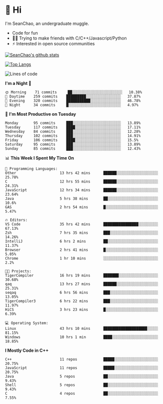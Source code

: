 # 👋 Hi
I'm SeanChao, an undergraduate muggle.

- Code for fun
- 👨‍💻 Trying to make friends with C/C++/Javascript/Python
- ⚡ Interested in open source communities

[![SeanChao's github stats](https://i-github-readme-stats.vercel.app/api?username=seanchao&show_icons=true)](https://github.com/anuraghazra/github-readme-stats)

[![Top Langs](https://i-github-readme-stats.vercel.app/api/top-langs/?username=seanchao&layout=compact)](https://github.com/anuraghazra/github-readme-stats)

<!--START_SECTION:waka-->
![Lines of code](https://img.shields.io/badge/From%20Hello%20World%20I%27ve%20Written-1.6%20million%20lines%20of%20code-blue)

**I'm a Night 🦉** 

```text
🌞 Morning    71 commits     ██░░░░░░░░░░░░░░░░░░░░░░░   10.38% 
🌆 Daytime    259 commits    █████████░░░░░░░░░░░░░░░░   37.87% 
🌃 Evening    320 commits    ███████████░░░░░░░░░░░░░░   46.78% 
🌙 Night      34 commits     █░░░░░░░░░░░░░░░░░░░░░░░░   4.97%

```
📅 **I'm Most Productive on Tuesday** 

```text
Monday       95 commits     ███░░░░░░░░░░░░░░░░░░░░░░   13.89% 
Tuesday      117 commits    ████░░░░░░░░░░░░░░░░░░░░░   17.11% 
Wednesday    84 commits     ███░░░░░░░░░░░░░░░░░░░░░░   12.28% 
Thursday     102 commits    ███░░░░░░░░░░░░░░░░░░░░░░   14.91% 
Friday       106 commits    ████░░░░░░░░░░░░░░░░░░░░░   15.5% 
Saturday     95 commits     ███░░░░░░░░░░░░░░░░░░░░░░   13.89% 
Sunday       85 commits     ███░░░░░░░░░░░░░░░░░░░░░░   12.43%

```


📊 **This Week I Spent My Time On** 

```text
💬 Programming Languages: 
Other                    13 hrs 42 mins      ██████░░░░░░░░░░░░░░░░░░░   25.78% 
C                        12 hrs 55 mins      ██████░░░░░░░░░░░░░░░░░░░   24.31% 
JavaScript               12 hrs 34 mins      ██████░░░░░░░░░░░░░░░░░░░   23.64% 
Java                     5 hrs 38 mins       ██░░░░░░░░░░░░░░░░░░░░░░░   10.6% 
GAS                      2 hrs 54 mins       █░░░░░░░░░░░░░░░░░░░░░░░░   5.47%

🔥 Editors: 
VS Code                  35 hrs 42 mins      ████████████████░░░░░░░░░   67.13% 
Zsh                      7 hrs 35 mins       ███░░░░░░░░░░░░░░░░░░░░░░   14.26% 
IntelliJ                 6 hrs 2 mins        ██░░░░░░░░░░░░░░░░░░░░░░░   11.37% 
Browser                  2 hrs 41 mins       █░░░░░░░░░░░░░░░░░░░░░░░░   5.05% 
Chrome                   1 hr 10 mins        ░░░░░░░░░░░░░░░░░░░░░░░░░   2.2%

🐱‍💻 Projects: 
TigerCompiler            16 hrs 19 mins      ███████░░░░░░░░░░░░░░░░░░   30.68% 
qaq                      13 hrs 27 mins      ██████░░░░░░░░░░░░░░░░░░░   25.31% 
seqaq                    6 hrs 56 mins       ███░░░░░░░░░░░░░░░░░░░░░░   13.05% 
TigerCompiler3           6 hrs 22 mins       ███░░░░░░░░░░░░░░░░░░░░░░   11.97% 
HiCS                     3 hrs 23 mins       █░░░░░░░░░░░░░░░░░░░░░░░░   6.39%

💻 Operating System: 
Linux                    43 hrs 10 mins      ████████████████████░░░░░   81.15% 
Windows                  10 hrs 1 min        ████░░░░░░░░░░░░░░░░░░░░░   18.85%

```

**I Mostly Code in C++** 

```text
C++                      11 repos            █████░░░░░░░░░░░░░░░░░░░░   20.75% 
JavaScript               11 repos            █████░░░░░░░░░░░░░░░░░░░░   20.75% 
Java                     5 repos             ██░░░░░░░░░░░░░░░░░░░░░░░   9.43% 
Shell                    5 repos             ██░░░░░░░░░░░░░░░░░░░░░░░   9.43% 
C                        4 repos             ██░░░░░░░░░░░░░░░░░░░░░░░   7.55%

```



<!--END_SECTION:waka-->
